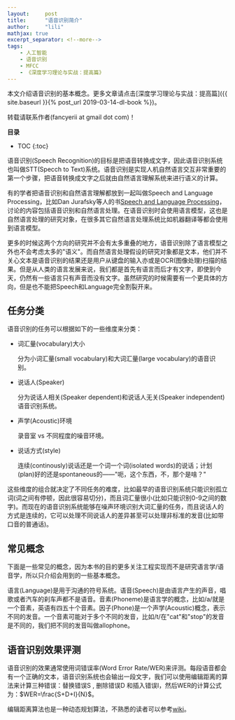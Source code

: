 ```yaml
---
layout:     post
title:      "语音识别简介"
author:     "lili"
mathjax: true
excerpt_separator: <!--more-->
tags:
    - 人工智能
    - 语音识别
    - MFCC
    - 《深度学习理论与实战：提高篇》
---
```


本文介绍语音识别的基本概念。更多文章请点击[深度学习理论与实战：提高篇]({{ site.baseurl }}{% post_url 2019-03-14-dl-book %})。
<div class='zz'>转载请联系作者(fancyerii at gmail dot com)！</div>
 <!--more-->
 
**目录**
* TOC
{:toc}


语音识别(Speech Recognition)的目标是把语音转换成文字，因此语音识别系统也叫做STT(Specch to Text)系统。语音识别是实现人机自然语言交互非常重要的第一个步骤，把语音转换成文字之后就由自然语言理解系统来进行语义的计算。

有的学者把语音识别和自然语言理解都放到一起叫做Speech and Language Processing，比如Dan Jurafsky等人的书[Speech and Language Processing](https://web.stanford.edu/~jurafsky/slp3/)，讨论的内容包括语音识别和自然语言处理。在语音识别时会使用语言模型，这也是自然语言处理的研究对象，在很多其它自然语言处理系统比如机器翻译等都会使用到语言模型。

更多的时候这两个方向的研究并不会有太多重叠的地方，语音识别除了语言模型之外也不会考虑太多的"语义"。而自然语言处理假设的研究对象都是文本，他们并不关心文本是语音识别的结果还是用户从键盘的输入亦或是OCR(图像处理)扫描的结果。但是从人类的语言发展来说，我们都是首先有语言而后才有文字，即使到今天，仍然有一些语言只有声音而没有文字。虽然研究的时候需要有一个更具体的方向，但是也不能把Speech和Language完全割裂开来。

## 任务分类

语音识别的任务可以根据如下的一些维度来分类：

* 词汇量(vocabulary)大小

    分为小词汇量(small vocabulary)和大词汇量(large vocabulary)的语音识别。
* 说话人(Speaker)

    分为说话人相关(Speaker dependent)和说话人无关(Speaker independent)语音识别系统。
* 声学(Acoustic)环境 

    录音室 vs 不同程度的噪音环境。
* 说话方式(style) 

   连续(continously)说话还是一个词一个词(isolated words)的说话；计划(plan)好的还是spontaneous的——"呃，这个东西，不，那个是啥？"


这些维度的组合就决定了不同任务的难度，比如最早的语音识别系统只能识别孤立词(词之间有停顿，因此很容易切分)，而且词汇量很小(比如只能识别0-9之间的数字)。而现在的语音识别系统能够在噪声环境识别大词汇量的任务，而且说话人的方式是连续的，它可以处理不同说话人的差异甚至可以处理非标准的发音(比如带口音的普通话)。

## 常见概念

下面是一些常见的概念，因为本书的目的更多关注工程实现而不是研究语言学/语音学，所以只介绍会用到的一些基本概念。

语言(Language)是用于沟通的符号系统。语音(Speech)是由语言产生的声音，唱歌或者汽车的刹车声都不是语音。音素(Phoneme)是语言学的概念，比如/a/就是一个音素，英语有四五十个音素。因子(Phone)是一个声学(Acoustic)概念，表示不同的发音。一个音素可能对于多个不同的发音，比如/t/在"cat"和"stop"的发音是不同的，我们把不同的发音叫做allophone。


## 语音识别效果评测

语音识别的效果通常使用词错误率(Word Error Rate/WER)来评测。每段语音都会有一个正确的文本，语音识别系统也会输出一段文字，我们可以使用编辑距离的算法来计算三种错误：替换错误S , 删除错误D 和插入错误I，然后WER的计算公式为：$WER=\frac{S+D+I}{N}$。

编辑距离算法也是一种动态规划算法，不熟悉的读者可以参考[wiki](https://en.wikipedia.org/wiki/Edit_distance)。


